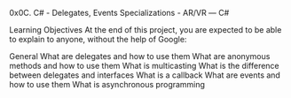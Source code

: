 0x0C. C# - Delegates, Events
 Specializations - AR/VR ― C#

 Learning Objectives
At the end of this project, you are expected to be able to explain to anyone, without the help of Google:

General
What are delegates and how to use them
What are anonymous methods and how to use them
What is multicasting
What is the difference between delegates and interfaces
What is a callback
What are events and how to use them
What is asynchronous programming